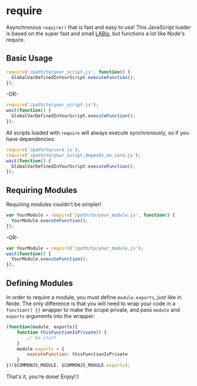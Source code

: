 require
=========
Asynchronous `require()` that is fast and easy to use! This JavaScript loader is based on the super fast and small [LABjs](http://labjs.com/), but functions a lot like Node's require.

## Basic Usage
```JavaScript
require('/path/to/your_script.js', function() {
  GlobalVarDefinedInYourScript.executeFunction();
});  
```
-OR-
```JavaScript
require('/path/to/your_script.js');
wait(function() {
  GlobalVarDefinedInYourScript.executeFunction();
});  
```
All scripts loaded with `require` will always execute synchronously, so if you have dependencies:
```JavaScript
require('/path/to/core.js');
require('/path/to/your_script_depends_on_core.js');
wait(function() {
  GlobalVarDefinedInYourScript.executeFunction();
});  
```
## Requiring Modules
Requiring modules couldn't be simpler!
```JavaScript
var YourModule = require('/path/to/your_module.js', function() {
  YourModule.executeFunction();
});  
```
-OR-
```JavaScript
var YourModule = require('/path/to/your_module.js');
wait(function() {
  YourModule.executeFunction();
});  
```
## Defining Modules
In order to require a module, you must define `module.exports`, just like in Node. The only difference is that you will need to wrap your code in a `function() {}` wrapper to make the scope private, and pass `module` and `exports` arguments into the wrapper:
```JavaScript
(function(module, exports){
    function thisFunctionIsPrivate() {
        // Do stuff
    }
    module.exports = {
        executeFunction: thisFunctionIsPrivate
    }
})($COMMONJS_MODULE, $COMMONJS_MODULE.exports);
```
That's it, you're done! Enjoy!:)
